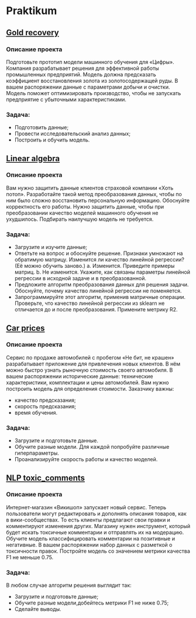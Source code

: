 # Praktikum


## [Gold recovery](https://github.com/KrlvIvn/Praktikum/blob/main/Gold_recovery_git.ipynb)
### Описание проекта
Подготовьте прототип модели машинного обучения для «Цифры». Компания разрабатывает решения для эффективной работы промышленных предприятий.
Модель должна предсказать коэффициент восстановления золота из золотосодержащей руды. В вашем распоряжении данные с параметрами добычи и очистки.
Модель поможет оптимизировать производство, чтобы не запускать предприятие с убыточными характеристиками.

### Задача:
- Подготовить данные;
- Провести исследовательский анализ данных;
- Построить и обучить модель.


## [Linear algebra](https://github.com/KrlvIvn/Praktikum/blob/main/Linear_algebra.ipynb)  
### Описание проекта
Вам нужно защитить данные клиентов страховой компании «Хоть потоп». Разработайте такой метод преобразования данных, чтобы по ним было сложно восстановить персональную информацию. Обоснуйте корректность его работы.
Нужно защитить данные, чтобы при преобразовании качество моделей машинного обучения не ухудшилось. Подбирать наилучшую модель не требуется.

### Задача:
- Загрузите и изучите данные;
- Ответьте на вопрос и обоснуйте решение.
Признаки умножают на обратимую матрицу. Изменится ли качество линейной регрессии? (Её можно обучить заново.)
a. Изменится. Приведите примеры матриц.
b. Не изменится. Укажите, как связаны параметры линейной регрессии в исходной задаче и в преобразованной.
- Предложите алгоритм преобразования данных для решения задачи. Обоснуйте, почему качество линейной регрессии не поменяется.
- Запрограммируйте этот алгоритм, применив матричные операции. Проверьте, что качество линейной регрессии из sklearn не отличается до и после преобразования. Примените метрику R2.


## [Car prices](https://github.com/KrlvIvn/Praktikum/blob/main/Cars_price(Gradient).ipynb)  
### Описание проекта
Сервис по продаже автомобилей с пробегом «Не бит, не крашен» разрабатывает приложение для привлечения новых клиентов. В нём можно быстро узнать рыночную стоимость своего автомобиля. В вашем распоряжении исторические данные: технические характеристики, комплектации и цены автомобилей. Вам нужно построить модель для определения стоимости.
Заказчику важны:
- качество предсказания;
- скорость предсказания;
- время обучения.

### Задача:
- Загрузите и подготовьте данные.
- Обучите разные модели. Для каждой попробуйте различные гиперпараметры.
- Проанализируйте скорость работы и качество моделей.


## [NLP toxic_comments](https://github.com/KrlvIvn/Praktikum/blob/main/NLP_project_github.ipynb)  
### Описание проекта
Интернет-магазин «Викишоп» запускает новый сервис. Теперь пользователи могут редактировать и дополнять описания товаров, как в вики-сообществах. То есть клиенты предлагают свои правки и комментируют изменения других. Магазину нужен инструмент, который будет искать токсичные комментарии и отправлять их на модерацию.
Обучите модель классифицировать комментарии на позитивные и негативные. В вашем распоряжении набор данных с разметкой о токсичности правок.
Постройте модель со значением метрики качества F1 не меньше 0.75.

### Задача:
В любом случае алгоритм решения выглядит так:
- Загрузите и подготовьте данные;
- Обучите разные модели,добейтесь метрики F1 не ниже 0.75;
- Сделайте выводы.



